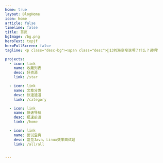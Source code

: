 ```yaml
---
home: true
layout: BlogHome
icon: home
article: false
timeline: false
title: 首页
bgImage: /bg.png
heroText: topjf
heroFullScreen: false
tagline: <p class="desc-bg"><span class="desc">🍎13刘海变窄说明了什么？说明它脱发了！也变强了！！</span></p>

projects:
  - icon: link
    name: 收藏列表
    desc: 好资源
    link: /star

  - icon: link
    name: 文章分类
    desc: 快速通道
    link: /category

  - icon: link
    name: 快速导航
    desc: 极速前进
    link: /home

  - icon: link
    name: 面试宝典
    desc: 常见Java，Linux效果面试题
    link: /all/all


---
```

